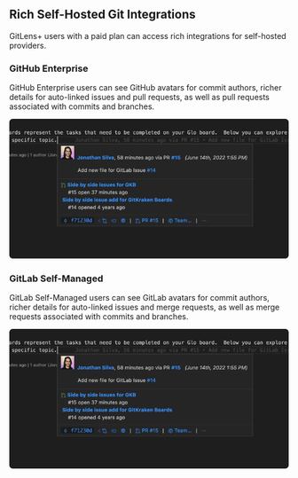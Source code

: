 ## Rich Self-Hosted Git Integrations

GitLens+ users with a paid plan can access rich integrations for self-hosted providers.

### GitHub Enterprise

GitHub Enterprise users can see GitHub avatars for commit authors, richer details for auto-linked issues and pull requests, as well as pull requests associated with commits and branches.

<p align="center">
  <img src="../../images/docs/hovers-gitlab-integration.png" alt="Commit Hover with GitHub Rich Integration"/>
</p>

### GitLab Self-Managed

GitLab Self-Managed users can see GitLab avatars for commit authors, richer details for auto-linked issues and merge requests, as well as merge requests associated with commits and branches.

<p align="center">
  <img src="../../images/docs/hovers-gitlab-integration.png" alt="Commit Hover with GitLab Rich Integration"/>
</p>
